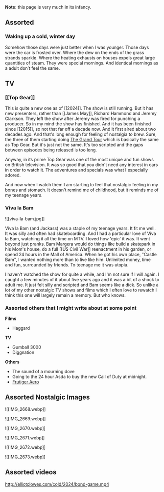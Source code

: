 **Note:** this page is very much in its infancy.

## Assorted

### Waking up a cold, winter day

Somehow those days were just better when I was younger. Those days were the car is frosted over. Where the dew on the ends of the grass strands sparkle. Where the heating exhausts on houses expels great large quantities of steam. They were special mornings. And identical mornings as a adult don’t feel the same.
## TV

### [[Top Gear]]

This is quite a new one as of [[2024]]. The show is still running. But it has new presenters, rather than [[James May]], Richard Hammond and Jeremy Clarkson. They left the show after Jeremy was fired for punching a producer. So in my mind the show has finished. And it has been finished since [[2015]], so not that far off a decade now. And it first aired about two decades ago. And that's long enough for feeling of nostalgia to brew. Sure, the three of them starting doing [The Grand Tour](https://www.justwatch.com/uk/tv-series/the-grand-tour) which is basically the same as Top Gear. But it's just not the same. It's too scripted and the gaps between episodes being released is too long.

Anyway, in its prime Top Gear was one of the most unique and fun shows on British television. It was so good that you didn't need any interest in cars in order to watch it. The adventures and specials was what I especially adored.

And now when I watch them I am starting to feel that nostalgic feeling in my bones and stomach. It doesn't remind me of childhood, but it reminds me of my teenage years.

### Viva la Bam

![[viva-la-bam.jpg]]

Viva la Bam (and Jackass) was a staple of my teenage years. It fit me well. It was silly and often had skateboarding. And I had a particular love of Viva la Bam, watching it all the time on MTV. I loved how 'epic' it was. It went beyond just pranks. Bam Margera would do things like build a skatepark in his Mom's house, do a full [[US Civil War]] reenactment in his garden, or spend 24 hours in the Mall of America. When he got his own place, "Castle Bam", I wanted nothing more than to live like him. Unlimited money, time and fun, surrounded by friends. To teenage me it was utopia.

I haven't watched the show for quite a while, and I'm not sure if I will again. I caught a few minutes of it about five years ago and it was a bit of a shock to adult me. It just felt silly and scripted and Bam seems like a dick. So unlike a lot of my other nostalgic TV shows and films which I often love to rewatch I think this one will largely remain a memory. But who knows.

### Assorted others that I might write about at some point

**Films**
- Haggard

**TV**
- Gumball 3000
- Diggnation

**Others**
- The sound of a mourning dove
- Going to the 24 hour Asda to buy the new Call of Duty at midnight.
- [Frutiger Aero](https://www.theguardian.com/fashion/2023/dec/14/frutiger-aero-the-windows-screen-saver-design-trend-taking-tiktok-by-storm)

## Assorted Nostalgic Images

![[IMG_2668.webp]]

![[IMG_2669.webp]]

![[IMG_2670.webp]]

![[IMG_2671.webp]]

![[IMG_2672.webp]]

![[IMG_2673.webp]]

## Assorted videos

http://elliotclowes.com/cold/2024/bond-game.mp4